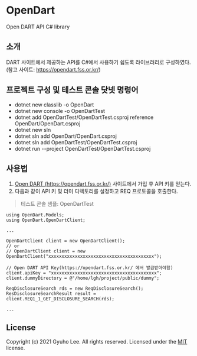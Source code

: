 # OpenDart
Open DART API C# library

## 소개
DART 사이트에서 제공하는 API를 C#에서 사용하기 쉽도록 라이브러리로 구성하였다. (참고 사이트: https://opendart.fss.or.kr/)

## 프로젝트 구성 및 테스트 콘솔 닷넷 명령어
- dotnet new classlib -o OpenDart
- dotnet new console -o OpenDartTest
- dotnet add OpenDartTest/OpenDartTest.csproj reference OpenDart/OpenDart.csproj
- dotnet new sln
- dotnet sln add OpenDart/OpenDart.csproj
- dotnet sln add OpenDartTest/OpenDartTest.csproj
- dotnet run --project OpenDartTest/OpenDartTest.csproj

## 사용법
1. [Open DART (https://opendart.fss.or.kr/)](https://opendart.fss.or.kr/) 사이트에서 가입 후 API 키를 얻는다.
2. 다음과 같이 API 키 및 더미 디렉토리를 설정하고 REQ 프로토콜을 호출한다.
   
> 테스트 콘솔 샘플: OpenDartTest

~~~
using OpenDart.Models;
using OpenDart.OpenDartClient;

...

OpenDartClient client = new OpenDartClient();
// or
// OpenDartClient client = new OpenDartClient("xxxxxxxxxxxxxxxxxxxxxxxxxxxxxxxxxxxxxxxx");

// Open DART API Key(https://opendart.fss.or.kr/ 에서 발급받아야함)
client.apiKey = "xxxxxxxxxxxxxxxxxxxxxxxxxxxxxxxxxxxxxxxx";
client.dummyDirectory = @"/home/lgh/project/public/dummy";

ReqDisclosureSearch rds = new ReqDisclosureSearch();
ResDisclosureSearchResult result = client.REQ1_1_GET_DISCLOSURE_SEARCH(rds);

...
~~~

## License
Copyright (c) 2021 Gyuho Lee. All rights reserved.
Licensed under the [MIT](./LICENSE) license.